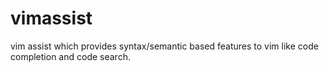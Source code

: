 vimassist
=========

vim assist which provides syntax/semantic based features to vim like code completion and code search.
